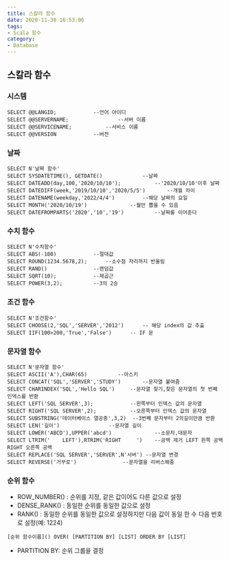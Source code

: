 ```yaml
---
title: 스칼라 함수
date: 2020-11-30 16:53:06
tags:
- Scala 함수
category:
- Database
---
```


## 스칼라 함수

### 시스템

```
SELECT @@LANGID;			--언어 아이디
SELECT @@SERVERNAME;        		--서버 이름
SELECT @@SERVICENAME;			--서비스 이름
SELECT @@VERSION			--버전
```

### 날짜

```
SELECT N'날짜 함수'
SELECT SYSDATETIME(), GETDATE()				--날짜
SELECT DATEADD(day,100,'2020/10/10');			--'2020/10/10'이후 날짜
SELECT DATEDIFF(week,'2019/10/10','2020/5/5')		--개월 차이
SELECT DATENAME(weekday,'2022/4/4')			--해당 날짜의 요일
SELECT MONTH('2020/10/19')				--월만 뽑을 수 있음
SELECT DATEFROMPARTS('2020','10','19')			--날짜를 이어준다
```

### 수치 함수

```
SELECT N'수치함수'
SELECT ABS(-100)			--절대값
SELECT ROUND(1234.5678,2);		--소수점 자리까지 반올림
SELECT RAND()				--랜덤값
SELECT SQRT(10);			--제곱근
SELECT POWER(3,2);			--3의 2승
```

### 조건 함수

```
SELECT N'조건함수'
SELECT CHOOSE(2,'SQL','SERVER','2012')		-- 해당 index의 값 추출
SELECT IIF(100>200,'True','False')		-- IF 문
```

### 문자열 함수

```
SELECT N'문자열 함수'
SELECT ASCII('A'),CHAR(65)			--아스키
SELECT CONCAT('SQL','SERVER','STUDY')		--문자열 붙여줌
SELECT CHARINDEX('SQL','Hello SQL')		--문자열 찾기,찾은 문자열의 첫 번째 인덱스를 반환
SELECT LEFT('SQL SERVER',3);			--왼쪽부터 인덱스 값의 문자열
SELECT RIGHT('SQL SERVER',2);			--오른쪽부터 인덱스 값의 문자열
SELECT SUBSTRING('데이터베이스 열공중',3,2)	--3번째 문자부터 2의길이만큼 반환
SELECT LEN('길이')				--문자열 길이
SELECT LOWER('ABCD'),UPPER('abcd')          	--소문자,대문자
SELECT LTRIM('    LEFT'),RTRIM('RIGHT     ')	--공백 제거 LEFT 왼쪽 공백 RIGHT 오른쪽 공백
SELECT REPLACE('SQL SERVER','SERVER',N'서버')	--문자열 변경
SELECT REVERSE('거꾸로')				--문자열을 리버스해줌
```

### 순위 함수

- ROW_NUMBER() : 순위를 지정, 같은 값이어도 다른 값으로 설정
- DENSE_RANK() : 동일한 순위를 동일한 값으로 설정
- RANK() : 동일한 순위를 동일한 값으로 설정하지만 다음 값이 동일 한 수 다음 번호
로 설정(예: 1224)


```
[순위 함수이름]() OVER( [PARTITION BY] [LIST] ORDER BY [LIST]
```

- PARTITION BY: 순위 그룹을 결정



